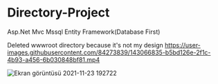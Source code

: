 # Directory-Project
Asp.Net Mvc
Mssql
Entity Framework(Database First)

Deleted wwwroot directory because it's not my design
https://user-images.githubusercontent.com/84273839/143066835-b5bd126e-2f1c-4b93-a456-6b030848bf81.mp4

![Ekran görüntüsü 2021-11-23 192722](https://user-images.githubusercontent.com/84273839/143068599-59738c89-a44a-4e9d-9c39-74efe236fa8d.png)
